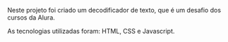Neste projeto foi criado um decodificador de texto, que é um desafio dos cursos da Alura.

As tecnologias utilizadas foram:  HTML, CSS e Javascript.
